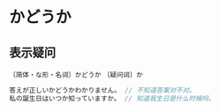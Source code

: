 # かどうか

## 表示疑问

`〔简体・な形・名词〕かどうか` `〔疑问词〕か`

```js
答えが正しいかどうかわかりません。 // 不知道答案对不对。
私の誕生日はいつか知っていますか。 // 知道我生日是什么时候吗。
```
